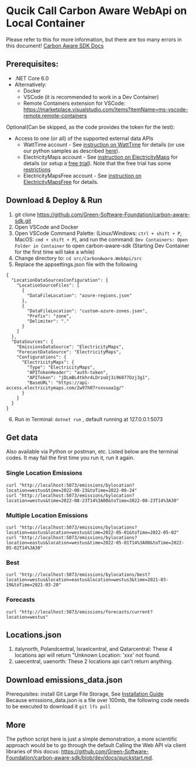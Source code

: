 # Qucik Call Carbon Aware WebApi on Local Container

Please refer to this for more information, but there are too many errors in this document! [Carbon Aware SDK Docs](https://github.com/Green-Software-Foundation/carbon-aware-sdk/tree/dev/docs)

## Prerequisites:

- .NET Core 6.0
- Alternatively:
  - Docker
  - VSCode (it is recommended to work in a Dev Container)
  - Remote Containers extension for VSCode:
    <https://marketplace.visualstudio.com/items?itemName=ms-vscode-remote.remote-containers>


Optional(Can be skipped, as the code provides the token for the test):
- Access to one (or all) of the supported external data APIs
  - WattTime account - See
    [instruction on WattTime](https://docs.watttime.org/#tag/Authentication/operation/post_username_register_post)
    for details (or use our python samples as described
    [here](../samples/watttime-registration/readme.md)).
  - ElectricityMaps account - See
    [instruction on ElectricityMaps](https://api-portal.electricitymaps.com/home)
    for details (or setup a
    [free trial](https://api-portal.electricitymaps.com)). Note that the free
    trial has some
    [restrictions](./docs/selecting-a-data-source.md#restrictions-electricitymaps-free-trial-user)
  - ElectricityMapsFree account - See
    [instruction on ElectricityMapsFree](https://www.co2signal.com/#Subscriber-Email)
    for details.


## Download & Deploy & Run

1. git clone https://github.com/Green-Software-Foundation/carbon-aware-sdk.git
2. Open VSCode and Docker
3. Open VSCode Command Palette: (Linux/Windows: `ctrl + shift + P`, MacOS: `cmd + shift + P`), and run the command: `Dev Containers: Open Folder in Container` to open carbon-aware-sdk (Starting Dev Container for the first time will take a while)
4. Change directory to: `cd src/CarbonAware.WebApi/src`
5. Replace the appsettings.json file with the following
```
{
  "LocationDataSourcesConfiguration": {
    "LocationSourceFiles": [
      {
        "DataFileLocation": "azure-regions.json"
      },
      {
        "DataFileLocation": "custom-azure-zones.json",
        "Prefix": "zone",
        "Delimiter": "."
      }
    ]
  },
  "DataSources": {
    "EmissionsDataSource": "ElectricityMaps",
    "ForecastDataSource": "ElectricityMaps",
    "Configurations": {
      "ElectricityMaps": {
        "Type": "ElectricityMaps",
        "APITokenHeader": "auth-token",
        "APIToken": "jDLmBL4tkhr4LDrzuUj3i96077Ozj3g1",
        "BaseURL": "https://api-access.electricitymaps.com/2w97h07rvxvuaa1g/"
      }
    }
  }
}
```
6. Run in Terminal: `dotnet run` , default running at 127.0.0.1:5073

## Get data

Also available via Python or postman, etc. Listed below are the terminal codes.
It may fail the first time you run it, run it again.

###  Single Location Emissions 
```
curl "http://localhost:5073/emissions/bylocation?location=westus&time=2022-08-23&toTime=2022-08-24"
curl "http://localhost:5073/emissions/bylocation?location=westus&time=2022-08-23T14%3A00&toTime=2022-08-23T14%3A30"
```
###  Multiple Location Emissions
```
curl "http://localhost:5073/emissions/bylocations?location=eastus&location=westus&time=2022-05-01&toTime=2022-05-02"
curl "http://localhost:5073/emissions/bylocations?location=eastus&location=westus&time=2022-05-01T14%3A00&toTime=2022-05-02T14%3A30"
```
### Best
```
curl "http://localhost:5073/emissions/bylocations/best?location=westus&location=eastus&location=westus3&time=2021-03-19&toTime=2021-03-20"
```
### Forecasts
```
curl "http://localhost:5073/emissions/forecasts/current?location=westus"
```

## Locations.json
1. italynorth, Polandcentral, Israelcentral, and Qatarcentral: These 4 locations api will return "Unknown Location: 'xxx' not found.
2. uaecentral, uaenorth: These 2 locations api can't return anything.

## Download emissions_data.json
Prerequisites: install Git Large File Storage, See [Installation Guide](https://github.com/git-lfs/git-lfs/blob/main/INSTALLING.md)<br />
Because emissions_data.json is a file over 100mb, the following code needs to be executed to download it  `git lfs pull`

## More
The python script here is just a simple demonstration, a more scientific approach would be to go through the default Calling the Web API via client libraries of this docus: https://github.com/Green-Software-Foundation/carbon-aware-sdk/blob/dev/docs/quickstart.md.
